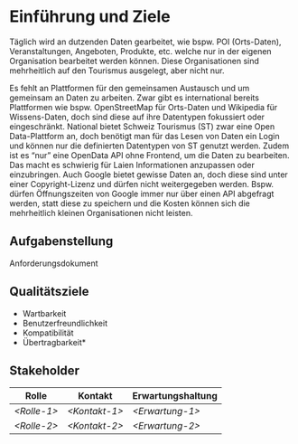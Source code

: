 # Einführung und Ziele

Täglich wird an dutzenden Daten gearbeitet, wie bspw. POI (Orts-Daten), Veranstaltungen, Angeboten, Produkte, etc. welche nur in der eigenen Organisation bearbeitet werden können. Diese Organisationen sind mehrheitlich auf den Tourismus ausgelegt, aber nicht nur.

Es fehlt an Plattformen für den gemeinsamen Austausch und um gemeinsam an Daten zu arbeiten. Zwar gibt es international bereits Plattformen wie bspw. OpenStreetMap für Orts-Daten und Wikipedia für Wissens-Daten, doch sind diese auf ihre Datentypen fokussiert oder eingeschränkt. National bietet Schweiz Tourismus (ST) zwar eine Open Data-Plattform an, doch benötigt man für das Lesen von Daten ein Login und können nur die definierten Datentypen von ST genutzt werden. Zudem ist es “nur” eine OpenData API ohne Frontend, um die Daten zu bearbeiten. Das macht es schwierig für Laien Informationen anzupassen oder einzubringen. 
Auch Google bietet gewisse Daten an, doch diese sind unter einer Copyright-Lizenz und dürfen nicht weitergegeben werden. Bspw. dürfen Öffnungszeiten von Google immer nur über einen API abgefragt werden, statt diese zu speichern und die Kosten können sich die mehrheitlich kleinen Organisationen nicht leisten. 

## Aufgabenstellung
Anforderungsdokument

## Qualitätsziele

* Wartbarkeit
* Benutzerfreundlichkeit
* Kompatibilität
* Übertragbarkeit*

## Stakeholder

| Rolle        | Kontakt        | Erwartungshaltung |
|--------------|----------------|-------------------|
| *\<Rolle-1>* | *\<Kontakt-1>* | *\<Erwartung-1>*  |
| *\<Rolle-2>* | *\<Kontakt-2>* | *\<Erwartung-2>*  |
